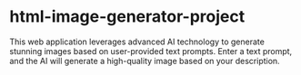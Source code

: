# html-image-generator-project
This web application leverages advanced AI technology to generate stunning images based on user-provided text prompts.
Enter a text prompt, and the AI will generate a high-quality image based on your description.
